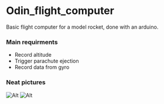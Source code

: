 # Odin_flight_computer
Basic flight computer for a model rocket, done with an arduino.

### Main requirments
- Record altitude
- Trigger parachute ejection
- Record data from gyro

### Neat pictures
![Alt](https://user-images.githubusercontent.com/26313427/54116369-e3860780-43ee-11e9-909a-ec9c1b2cb9c6.jpg "Title")
![Alt](https://user-images.githubusercontent.com/26313427/54116278-b5a0c300-43ee-11e9-9ca0-6af9ede23916.jpg "Title")
